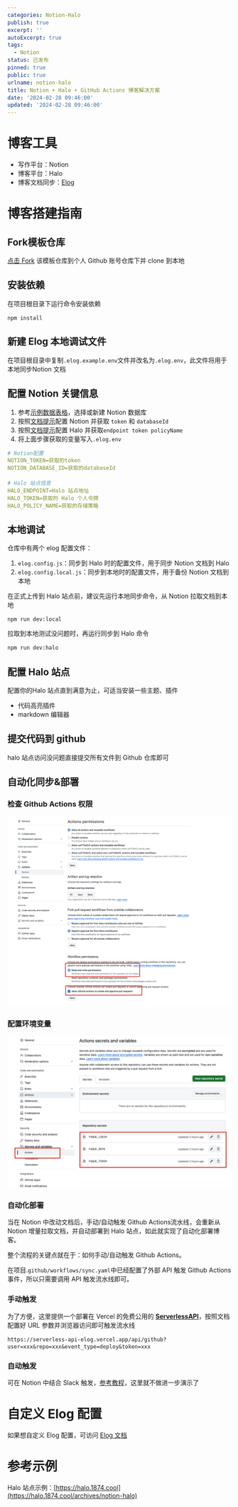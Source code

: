 ```yaml
---
categories: Notion-Halo
publish: true
excerpt: ''
autoExcerpt: true
tags:
  - Notion
status: 已发布
pinned: true
public: true
urlname: notion-halo
title: Notion + Halo + GitHub Actions 博客解决方案
date: '2024-02-28 09:46:00'
updated: '2024-02-28 09:46:00'
---
```


# 博客工具

- 写作平台：Notion
- 博客平台：Halo
- 博客文档同步：[Elog](https://github.com/LetTTGACO/elog)

# 博客搭建指南


## Fork模板仓库


[点击 Fork](https://github.com/elog-x/notion-halo/fork) 该模板仓库到个人 Github 账号仓库下并 clone 到本地


## 安装依赖


在项目根目录下运行命令安装依赖


```shell
npm install
```


## 新建 Elog 本地调试文件


在项目根目录中复制`.elog.example.env`文件并改名为`.elog.env`，此文件将用于本地同步Notion 文档


## 配置 Notion 关键信息

1. 参考[示例数据表格](https://1874.notion.site/b061632fc7d644eaa12f3e0f095938fb)，选择或新建 Notion 数据库
2. 按照[文档提示](https://elog.1874.cool/notion/gvnxobqogetukays#notion)配置 Notion 并获取 `token` 和 `databaseId`
3. 按照[文档提示](https://elog.1874.cool/notion/gvnxobqogetukays#halo)配置 Halo 并获取`endpoint token policyName`
4. 将上面步骤获取的变量写入`.elog.env`

```yaml
# Notion配置
NOTION_TOKEN=获取的token
NOTION_DATABASE_ID=获取的databaseId

# Halo 站点信息
HALO_ENDPOINT=Halo 站点地址
HALO_TOKEN=获取的 Halo 个人令牌
HALO_POLICY_NAME=获取的存储策略
```


## 本地调试


仓库中有两个 elog 配置文件：

1. `elog.config.js`：同步到 Halo 时的配置文件，用于同步 Notion 文档到 Halo
2. `elog.config.local.js`：同步到本地时的配置文件，用于备份 Notion 文档到本地

在正式上传到 Halo 站点前，建议先运行本地同步命令，从 Notion 拉取文档到本地


```shell
npm run dev:local
```


拉取到本地测试没问题时，再运行同步到 Halo 命令


```bash
npm run dev:halo
```


## 配置 Halo 站点


配置你的Halo 站点直到满意为止，可适当安装一些主题、插件

- 代码高亮插件
- markdown 编辑器

## 提交代码到 github


halo 站点访问没问题直接提交所有文件到 Github 仓库即可


## 自动化同步&部署


### 检查 Github Actions 权限


![image](../images/ea903f5672495500ba7966b348453446.png)


### 配置环境变量


![image](../images/e9c14f115e7d8239d0126515b71c0b42.png)


### 自动化部署


当在 Notion 中改动文档后，手动/自动触发 Github Actions流水线，会重新从 Notion 增量拉取文档，并自动部署到 Halo 站点，如此就实现了自动化部署博客。


整个流程的关键点就在于：如何手动/自动触发 Github Actions。


在项目.`github/workflows/sync.yaml`中已经配置了外部 API 触发 Github Actions 事件，所以只需要调用 API 触发流水线即可。


### 手动触发


为了方便，这里提供一个部署在 Vercel 的免费公用的 [**ServerlessAPI**](https://github.com/elog-x/serverless-api)，按照文档配置好 URL 参数并浏览器访问即可触发流水线


```text
https://serverless-api-elog.vercel.app/api/github?user=xxx&repo=xxx&event_type=deploy&token=xxx
```


### 自动触发


可在 Notion 中结合 Slack 触发，[参考教程](https://elog.1874.cool/notion/vy55q9xwlqlsfrvk)，这里就不做进一步演示了


# 自定义 Elog 配置


如果想自定义 Elog 配置，可访问 [Elog 文档](https://elog.1874.cool/)


# 参考示例


Halo 站点示例：[https://halo.1874.cool](https://halo.1874.cool/archives/notion-halo)

